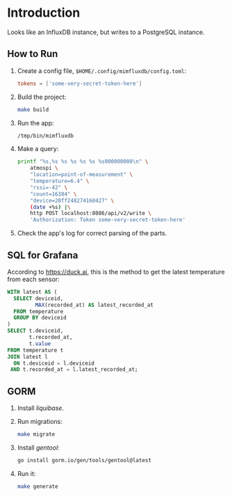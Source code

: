 # Introduction

Looks like an InfluxDB instance, but writes to a PostgreSQL instance.

## How to Run

1. Create a config file, `$HOME/.config/mimfluxdb/config.toml`:

    ```toml
    tokens = ['some-very-secret-token-here']
    ```

1. Build the project:

    ```sh
    make build
    ```

1. Run the app:

    ```sh
    /tmp/bin/mimfluxdb
    ```

1. Make a query:

    ```sh
    printf "%s,%s %s %s %s %s %s000000000\n" \
        atmospi \
        "location=point-of-measurement" \
        "temperature=6.4" \
        "rssi=-42" \
        "count=16384" \
        "device=28ff248274160427" \
        (date +%s) |\
        http POST localhost:8086/api/v2/write \
        'Authorization: Token some-very-secret-token-here'
    ```

1. Check the app's log for correct parsing of the parts.

## SQL for Grafana

According to <https://duck.ai>, this is the method to get the latest temperature
from each sensor:

```sql
WITH latest AS (
  SELECT deviceid,
         MAX(recorded_at) AS latest_recorded_at
  FROM temperature
  GROUP BY deviceid
)
SELECT t.deviceid,
       t.recorded_at,
       t.value
FROM temperature t
JOIN latest l
  ON t.deviceid = l.deviceid
 AND t.recorded_at = l.latest_recorded_at;
```

## GORM

1. Install _liquibase_.
1. Run migrations:

    ```sh
    make migrate

    ```

1. Install _gentool_:

    ```sh
    go install gorm.io/gen/tools/gentool@latest
    ```

1. Run it:

    ```sh
    make generate
    ```
